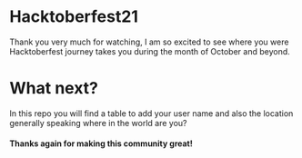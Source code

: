 # Hacktoberfest21

Thank you very much for watching, I am so excited to see where you were Hacktoberfest journey takes you during the month of October and beyond.

# What next?

In this repo you will find a table to add your user name and also the location generally speaking where in the world are you? 

#### Thanks again for making this community great!

